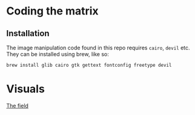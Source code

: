 # Coding the matrix

## Installation

The image manipulation code found in this repo requires `cairo`, `devil` etc.
They can be installed using brew, like so:

```
brew install glib cairo gtk gettext fontconfig freetype devil
```

# Visuals

[The field](./src/TheField/README.md)
